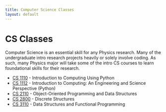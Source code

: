 ```yaml
---
title: Computer Science Classes
layout: default
---
```

<link rel="stylesheet" href="/main.css">

# CS Classes

Computer Science is an essential skill for any Physics research. Many of the undergraduate intro research projects heavily or solely involve coding. As such, many Physics major will take some of the intro CS courses to learn foundational skills for their research.

- [CS 1110](/classes/cs/CS1110.html) - Introduction to Computing Using Python
- [CS 1112](/classes/cs/CS1112.html) - Introduction to Computing: An Engineering and Science Perspective (Python)
- [CS 2110](/classes/cs/CS2110.html) - Object-Oriented Programming and Data Structures
- [CS 2800](/classes/cs/CS2800.html) - Discrete Structures
- [CS 3110](/classes/cs/CS3110.html) - Data Structures and Functional Programming
